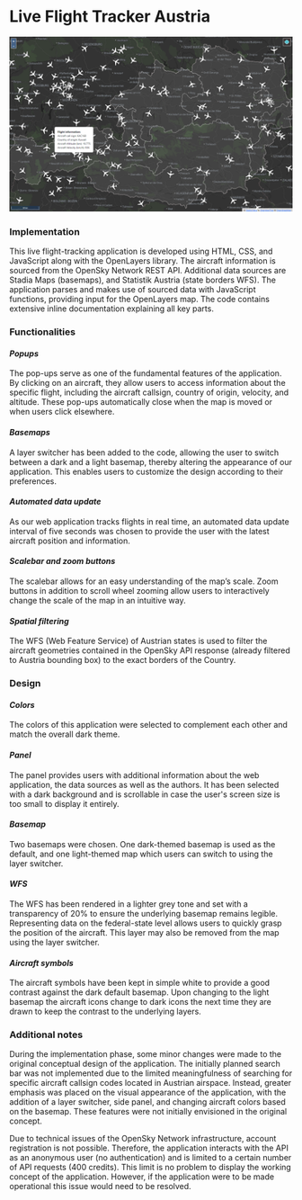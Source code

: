 # Live Flight Tracker Austria

![Screenshot](git_assets/screenshot.png)

### Implementation 
This live flight-tracking application is developed using HTML, CSS, and JavaScript along with the OpenLayers library. The aircraft information is sourced from the OpenSky Network REST API. Additional data sources are Stadia Maps (basemaps), and Statistik Austria (state borders WFS). The application parses and makes use of sourced data with JavaScript functions, providing input for the OpenLayers map. The code contains extensive inline documentation explaining all key parts.
### Functionalities 
#### *Popups*
The pop-ups serve as one of the fundamental features of the application. By clicking on an aircraft, they allow users to access information about the specific flight, including the aircraft callsign, country of origin, velocity, and altitude. These pop-ups automatically close when the map is moved or when users click elsewhere.
#### *Basemaps* 
A layer switcher has been added to the code, allowing the user to switch between a dark and a light basemap, thereby altering the appearance of our application. This enables users to customize the design according to their preferences.
#### *Automated data update*
As our web application tracks flights in real time, an automated data update interval of five seconds was chosen to provide the user with the latest aircraft position and information. 	
#### *Scalebar and zoom buttons*
The scalebar allows for an easy understanding of the map’s scale. Zoom buttons in addition to scroll wheel zooming allow users to interactively change the scale of the map in an intuitive way.  
#### *Spatial filtering*
The WFS (Web Feature Service) of Austrian states is used to filter the aircraft geometries contained in the OpenSky API response (already filtered to Austria bounding box) to the exact borders of the Country.

### Design  
#### *Colors*
The colors of this application were selected to complement each other and match the overall dark theme.
#### *Panel* 
The panel provides users with additional information about the web application, the data sources as well as the authors. It has been selected with a dark background and is scrollable in case the user's screen size is too small to display it entirely.
#### *Basemap* 
Two basemaps were chosen. One dark-themed basemap is used as the default, and one light-themed map which users can switch to using the layer switcher.
#### *WFS*
The WFS has been rendered in a lighter grey tone and set with a transparency of 20% to ensure the underlying basemap remains legible. Representing data on the federal-state level allows users to quickly grasp the position of the aircraft. This layer may also be removed from the map using the layer switcher.
#### *Aircraft symbols* 
The aircraft symbols have been kept in simple white to provide a good contrast against the dark default basemap. Upon changing to the light basemap the aircraft icons change to dark icons the next time they are drawn to keep the contrast to the underlying layers.
### Additional notes
During the implementation phase, some minor changes were made to the original conceptual design of the application. The initially planned search bar was not implemented due to the limited meaningfulness of searching for specific aircraft callsign codes located in Austrian airspace. Instead, greater emphasis was placed on the visual appearance of the application, with the addition of a layer switcher, side panel, and changing aircraft colors based on the basemap. These features were not initially envisioned in the original concept.

Due to technical issues of the OpenSky Network infrastructure, account registration is not possible. Therefore, the application interacts with the API as an anonymous user (no authentication) and is limited to a certain number of API requests (400 credits). This limit is no problem to display the working concept of the application. However, if the application were to be made operational this issue would need to be resolved.